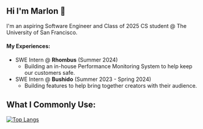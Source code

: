 ## Hi I'm Marlon 👋

I'm an aspiring Software Engineer and Class of 2025 CS student @ The University of San Francisco.

#### My Experiences:

* SWE Intern @ **Rhombus** (Summer 2024)
  * Building an in-house Performance Monitoring System to help keep our customers safe. 
* SWE Intern @ **Bushido** (Summer 2023 - Spring 2024)
  * Building features to help bring together creators with their audience.

## What I Commonly Use:
[![Top Langs](https://github-readme-stats.vercel.app/api/top-langs/?username=MarlonBair)](https://github.com/anuraghazra/github-readme-stats)

<!--
**MarlonBair/MarlonBair** is a ✨ _special_ ✨ repository because its `README.md` (this file) appears on your GitHub profile.

Here are some ideas to get you started:

- 🔭 I’m currently working on ...
- 🌱 I’m currently learning ...
- 👯 I’m looking to collaborate on ...
- 🤔 I’m looking for help with ...
- 💬 Ask me about ...
- 📫 How to reach me: ...
- 😄 Pronouns: ...
- ⚡ Fun fact: ...
-->
